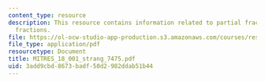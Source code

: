 ```yaml
---
content_type: resource
description: This resource contains information related to partial fractions and improper
  fractions.
file: https://ol-ocw-studio-app-production.s3.amazonaws.com/courses/res-18-001-calculus-online-textbook-spring-2005/3add9cbd8673badf50d2982ddab51b44_MITRES_18_001_strang_7475.pdf
file_type: application/pdf
resourcetype: Document
title: MITRES_18_001_strang_7475.pdf
uid: 3add9cbd-8673-badf-50d2-982ddab51b44
---
```

